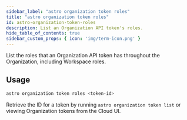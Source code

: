 ```yaml
---
sidebar_label: "astro organization token roles"
title: "astro organization token roles"
id: astro-organization-token-roles
description: List an Organization API token's roles.
hide_table_of_contents: true
sidebar_custom_props: { icon: 'img/term-icon.png' } 
---
```


List the roles that an Organization API token has throughout the Organization, including Workspace roles.

## Usage

```sh
astro organization token roles <token-id>
```

Retrieve the ID for a token by running `astro organization token list` or viewing Organization tokens from the Cloud UI.